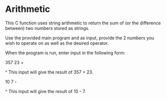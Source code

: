 # Arithmetic
This C function uses string arithmetic to return the sum of (or the difference between) two numbers stored as strings.

Use the provided main program and as input, provide the 2 numbers you wish to operate on as well as the desired operator.

When the program is run, enter input in the following form:

357 23 +

^ This input will give the result of 357 + 23.

10 7 -

^ This input will give the result of 10 - 7.
